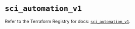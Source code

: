 # `sci_automation_v1`

Refer to the Terraform Registry for docs: [`sci_automation_v1`](https://registry.terraform.io/providers/sap-cloud-infrastructure/sci/2.2.1/docs/resources/automation_v1).
